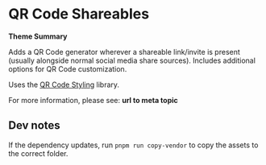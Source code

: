 # **QR Code Shareables**

**Theme Summary**

Adds a QR Code generator wherever a shareable link/invite is present (usually alongside normal social media share sources). Includes additional options for QR Code customization.

Uses the [QR Code Styling](https://www.npmjs.com/package/qr-code-styling) library.

For more information, please see: **url to meta topic**

## Dev notes

If the dependency updates, run `pnpm run copy-vendor` to copy the assets to the correct folder.
